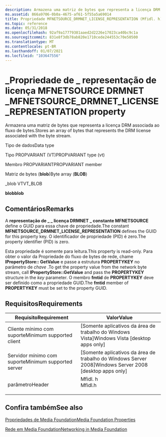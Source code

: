 ```yaml
---
description: Armazena uma matriz de bytes que representa a licença DRM associada ao fluxo de bytes.
ms.assetid: 866a9706-0b0a-4675-af61-5f55a5a69014
title: Propriedade MFNETSOURCE_DRMNET_LICENSE_REPRESENTATION (Mfidl. h)
ms.topic: reference
ms.date: 05/31/2018
ms.openlocfilehash: 92af9a17779381aaed2d2226e17023ca40bc9c1a
ms.sourcegitcommit: 831e8f3db78ab820e1710cede244553c70e50500
ms.translationtype: MT
ms.contentlocale: pt-BR
ms.lasthandoff: 01/07/2021
ms.locfileid: "103647556"
---
```

# <a name="mfnetsource_drmnet_license_representation-property"></a><span data-ttu-id="59c71-103">\_Propriedade de \_ representação de licença MFNETSOURCE DRMNET \_</span><span class="sxs-lookup"><span data-stu-id="59c71-103">MFNETSOURCE\_DRMNET\_LICENSE\_REPRESENTATION property</span></span>

<span data-ttu-id="59c71-104">Armazena uma matriz de bytes que representa a licença DRM associada ao fluxo de bytes.</span><span class="sxs-lookup"><span data-stu-id="59c71-104">Stores an array of bytes that represents the DRM license associated with the byte stream.</span></span>



<span data-ttu-id="59c71-105">Tipo de dados</span><span class="sxs-lookup"><span data-stu-id="59c71-105">Data type</span></span>

<span data-ttu-id="59c71-106">Tipo PROPVARIANT (VT)</span><span class="sxs-lookup"><span data-stu-id="59c71-106">PROPVARIANT type (vt)</span></span>

<span data-ttu-id="59c71-107">Membro PROPVARIANT</span><span class="sxs-lookup"><span data-stu-id="59c71-107">PROPVARIANT member</span></span>

<span data-ttu-id="59c71-108">Matriz de bytes (**blob**)</span><span class="sxs-lookup"><span data-stu-id="59c71-108">Byte array (**BLOB**)</span></span>

<span data-ttu-id="59c71-109">\_blob VT</span><span class="sxs-lookup"><span data-stu-id="59c71-109">VT\_BLOB</span></span>

<span data-ttu-id="59c71-110">**blob**</span><span class="sxs-lookup"><span data-stu-id="59c71-110">**blob**</span></span>



## <a name="remarks"></a><span data-ttu-id="59c71-111">Comentários</span><span class="sxs-lookup"><span data-stu-id="59c71-111">Remarks</span></span>

<span data-ttu-id="59c71-112">A **representação de \_ \_ licença DRMNET \_ constante MFNETSOURCE** define o GUID para essa chave de propriedade.</span><span class="sxs-lookup"><span data-stu-id="59c71-112">The constant **MFNETSOURCE\_DRMNET\_LICENSE\_REPRESENTATION** defines the GUID for this property key.</span></span> <span data-ttu-id="59c71-113">O identificador de propriedade (PID) é zero.</span><span class="sxs-lookup"><span data-stu-id="59c71-113">The property identifier (PID) is zero.</span></span>

<span data-ttu-id="59c71-114">Esta propriedade é somente para leitura.</span><span class="sxs-lookup"><span data-stu-id="59c71-114">This property is read-only.</span></span> <span data-ttu-id="59c71-115">Para obter o valor da Propriedade do fluxo de bytes de rede, chame **IPropertyStore:: GetValue** e passe a estrutura **PROPERTYKEY** no parâmetro de *chave* .</span><span class="sxs-lookup"><span data-stu-id="59c71-115">To get the property value from the network byte stream, call **IPropertyStore::GetValue** and pass the **PROPERTYKEY** structure in the *key* parameter.</span></span> <span data-ttu-id="59c71-116">O membro **fmtid** de **PROPERTYKEY** deve ser definido como a propriedade GUID.</span><span class="sxs-lookup"><span data-stu-id="59c71-116">The **fmtid** member of **PROPERTYKEY** must be set to the property GUID.</span></span>

## <a name="requirements"></a><span data-ttu-id="59c71-117">Requisitos</span><span class="sxs-lookup"><span data-stu-id="59c71-117">Requirements</span></span>



| <span data-ttu-id="59c71-118">Requisito</span><span class="sxs-lookup"><span data-stu-id="59c71-118">Requirement</span></span> | <span data-ttu-id="59c71-119">Valor</span><span class="sxs-lookup"><span data-stu-id="59c71-119">Value</span></span> |
|-------------------------------------|------------------------------------------------------------------------------------|
| <span data-ttu-id="59c71-120">Cliente mínimo com suporte</span><span class="sxs-lookup"><span data-stu-id="59c71-120">Minimum supported client</span></span><br/> | <span data-ttu-id="59c71-121">\[Somente aplicativos da área de trabalho do Windows Vista\]</span><span class="sxs-lookup"><span data-stu-id="59c71-121">Windows Vista \[desktop apps only\]</span></span><br/>                                     |
| <span data-ttu-id="59c71-122">Servidor mínimo com suporte</span><span class="sxs-lookup"><span data-stu-id="59c71-122">Minimum supported server</span></span><br/> | <span data-ttu-id="59c71-123">\[Somente aplicativos da área de trabalho do Windows Server 2008\]</span><span class="sxs-lookup"><span data-stu-id="59c71-123">Windows Server 2008 \[desktop apps only\]</span></span><br/>                               |
| <span data-ttu-id="59c71-124">parâmetro</span><span class="sxs-lookup"><span data-stu-id="59c71-124">Header</span></span><br/>                   | <dl> <span data-ttu-id="59c71-125"><dt>Mfidl. h</dt></span><span class="sxs-lookup"><span data-stu-id="59c71-125"><dt>Mfidl.h</dt></span></span> </dl> |



## <a name="see-also"></a><span data-ttu-id="59c71-126">Confira também</span><span class="sxs-lookup"><span data-stu-id="59c71-126">See also</span></span>

<dl> <dt>

[<span data-ttu-id="59c71-127">Propriedades de Media Foundation</span><span class="sxs-lookup"><span data-stu-id="59c71-127">Media Foundation Properties</span></span>](media-foundation-properties.md)
</dt> <dt>

[<span data-ttu-id="59c71-128">Rede em Media Foundation</span><span class="sxs-lookup"><span data-stu-id="59c71-128">Networking in Media Foundation</span></span>](networking-in-media-foundation.md)
</dt> </dl>

 

 




